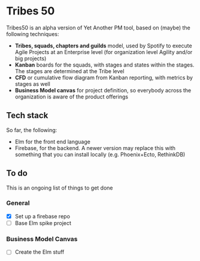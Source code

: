 # Tribes 50

Tribes50 is an alpha version of Yet Another PM tool, based on (maybe) the following techniques: 

- **Tribes, squads, chapters and guilds** model, used by Spotify to execute Agile Projects at an Enterprise level 
  (for organization level Agility and/or big projects)
- **Kanban** boards for the squads, with stages and states within the stages. The stages are determined at the Tribe level
- **CFD** or cumulative flow diagram from Kanban reporting, with metrics by stages as well
- **Business Model canvas** for project definition, so everybody across the organization is aware of the product offerings
 
## Tech stack

So far, the following:

- Elm for the front end language
- Firebase, for the backend. A newer version may replace this with something that you can install locally (e.g. Phoenix+Ecto, RethinkDB)

## To do
This is an ongoing list of things to get done

### General
- [X] Set up a firebase repo
- [ ] Base Elm spike project

### Business Model Canvas
- [ ] Create the Elm stuff